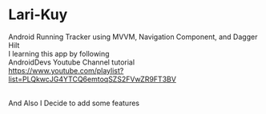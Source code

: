 # Lari-Kuy

Android Running Tracker using MVVM, Navigation Component, and Dagger Hilt <br> 
I learning this app by following <br>
AndroidDevs Youtube Channel tutorial <br>
https://www.youtube.com/playlist?list=PLQkwcJG4YTCQ6emtoqSZS2FVwZR9FT3BV <br> <br>

And Also I Decide to add some features

